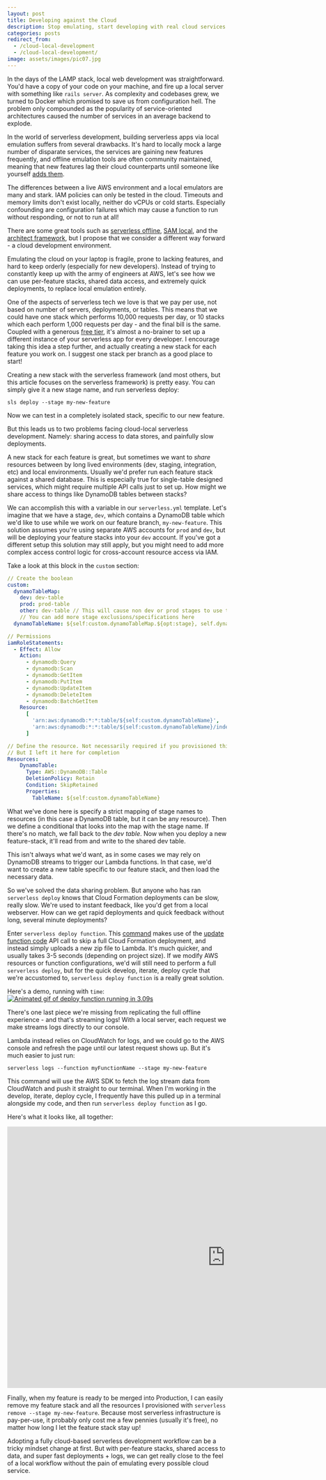```yaml
---
layout: post
title: Developing against the Cloud
description: Stop emulating, start developing with real cloud services - 5 minutes
categories: posts
redirect_from:
  - /cloud-local-development
  - /cloud-local-development/
image: assets/images/pic07.jpg
---
```


In the days of the LAMP stack, local web development was straightforward. You'd have a copy of your code on your machine, and fire up a local server with something like `rails server`. As complexity and codebases grew, we turned to Docker which promised to save us from configuration hell. The problem only compounded as the popularity of service-oriented architectures caused the number of services in an average backend to explode.

In the world of serverless development, building serverless apps via local emulation suffers from several drawbacks. It's hard to locally mock a large number of disparate services, the services are gaining new features frequently, and offline emulation tools are often community maintained, meaning that new features lag their cloud counterparts until someone like yourself [adds them](https://github.com/mj1618/serverless-offline-sns/pull/56).

The differences between a live AWS environment and a local emulators are many and stark. IAM policies can only be tested in the cloud. Timeouts and memory limits don't exist locally, neither do vCPUs or cold starts. Especially confounding are configuration failures which may cause a function to run without responding, or not to run at all!

There are some great tools such as [serverless offline](https://github.com/dherault/serverless-offline), [SAM local](https://docs.aws.amazon.com/serverless-application-model/latest/developerguide/sam-cli-command-reference-sam-local-start-api.html), and the [architect framework](https://arc.codes/docs/en/guides/developer-experience/local-development), but I propose that we consider a different way forward - a cloud development environment.

Emulating the cloud on your laptop is fragile, prone to lacking features, and hard to keep orderly (especially for new developers). Instead of trying to constantly keep up with the army of engineers at AWS, let's see how we can use per-feature stacks, shared data access, and extremely quick deployments, to replace local emulation entirely.

One of the aspects of serverless tech we love is that we pay per use, not based on number of servers, deployments, or tables. This means that we could have one stack which performs 10,000 requests per day, or 10 stacks which each perform 1,000 requests per day - and the final bill is the same. Coupled with a generous [free tier](https://aws.amazon.com/lambda/pricing/), it's almost a no-brainer to set up a different instance of your serverless app for every developer. I encourage taking this idea a step further, and actually creating a new stack for each feature you work on. I suggest one stack per branch as a good place to start!

Creating a new stack with the serverless framework (and most others, but this article focuses on the serverless framework) is pretty easy. You can simply give it a new stage name, and run serverless deploy:

```
sls deploy --stage my-new-feature
```

Now we can test in a completely isolated stack, specific to our new feature.

But this leads us to two problems facing cloud-local serverless development. Namely: sharing access to data stores, and painfully slow deployments.

A new stack for each feature is great, but sometimes we want to _share_ resources between by long lived environments (dev, staging, integration, etc) and local environments. Usually we'd prefer run each feature stack against a shared database. This is especially true for single-table designed services, which might require multiple API calls just to set up. How might we share access to things like DynamoDB tables between stacks?

We can accomplish this with a variable in our `serverless.yml` template. Let's imagine that we have a stage, `dev`, which contains a DynamoDB table which we'd like to use while we work on our feature branch, `my-new-feature`. This solution assumes you're using separate AWS accounts for `prod` and `dev`, but will be deploying your feature stacks into your `dev` account. If you've got a different setup this solution may still apply, but you might need to add more complex access control logic for cross-account resource access via IAM.

Take a look at this block in the `custom` section:

```yaml
// Create the boolean
custom:
  dynamoTableMap:
    dev: dev-table
    prod: prod-table
    other: dev-table // This will cause non dev or prod stages to use the dev table.
    // You can add more stage exclusions/specifications here
  dynamoTableName: ${self:custom.dynamoTableMap.${opt:stage}, self.dynamoTableMap.other}

// Permissions
iamRoleStatements:
  - Effect: Allow
    Action:
      - dynamodb:Query
      - dynamodb:Scan
      - dynamodb:GetItem
      - dynamodb:PutItem
      - dynamodb:UpdateItem
      - dynamodb:DeleteItem
      - dynamodb:BatchGetItem
    Resource:
      [
        'arn:aws:dynamodb:*:*:table/${self:custom.dynamoTableName}',
        'arn:aws:dynamodb:*:*:table/${self:custom.dynamoTableName}/index/*',
      ]

// Define the resource. Not necessarily required if you provisioned this in a separate stack
// But I left it here for completion
Resources:
    DynamoTable:
      Type: AWS::DynamoDB::Table
      DeletionPolicy: Retain
      Condition: SkipRetained
      Properties:
        TableName: ${self:custom.dynamoTableName}
```

What we've done here is specify a strict mapping of stage names to resources (in this case a DynamoDB table, but it can be any resource). Then we define a conditional that looks into the map with the stage name. If there's no match, we fall back to the _dev table_. Now when you deploy a new feature-stack, it'll read from and write to the shared dev table.

This isn't always what we'd want, as in some cases we may rely on DynamoDB streams to trigger our Lambda functions. In that case, we'd want to create a new table specific to our feature stack, and then load the necessary data.

So we've solved the data sharing problem. But anyone who has ran `serverless deploy` knows that Cloud Formation deployments can be slow, really slow. We're used to instant feedback, like you'd get from a local webserver. How can we get rapid deployments and quick feedback without long, several minute deployments?

Enter `serverless deploy function`. This [command](https://www.serverless.com/framework/docs/providers/aws/cli-reference/deploy-function/) makes use of the [update function code](https://docs.aws.amazon.com/lambda/latest/dg/API_UpdateFunctionCode.html) API call to skip a full Cloud Formation deployment, and instead simply uploads a new zip file to Lambda. It's much quicker, and usually takes 3-5 seconds (depending on project size). If we modify AWS resources or function configurations, we'd will still need to perform a full `serverless deploy`, but for the quick develop, iterate, deploy cycle that we're accustomed to, `serverless deploy function` is a really great solution.

Here's a demo, running with `time`:
<span class="image fit"><a href ="/assets/images/sls_deploy_function.gif" target="_blank"><img src="/assets/images/sls_deploy_function.gif" alt="Animated gif of deploy function running in 3.09s"></a></span>

There's one last piece we're missing from replicating the full offline experience - and that's streaming logs! With a local server, each request we make streams logs directly to our console.

Lambda instead relies on CloudWatch for logs, and we could go to the AWS console and refresh the page until our latest request shows up. But it's much easier to just run:

```
serverless logs --function myFunctionName --stage my-new-feature
```

This command will use the AWS SDK to fetch the log stream data from CloudWatch and push it straight to our terminal. When I'm working in the develop, iterate, deploy cycle, I frequently have this pulled up in a terminal alongside my code, and then run `serverless deploy function` as I go.

Here's what it looks like, all together:

<iframe width="1000" height="600" src="https://www.youtube.com/embed/cAxGBhdrgB8?controls=0" title="YouTube video player" frameborder="0" allow="accelerometer; autoplay; clipboard-write; encrypted-media; gyroscope; picture-in-picture" allowfullscreen></iframe>

Finally, when my feature is ready to be merged into Production, I can easily remove my feature stack and all the resources I provisioned with `serverless remove --stage my-new-feature`. Because most serverless infrastructure is pay-per-use, it probably only cost me a few pennies (usually it's free), no matter how long I let the feature stack stay up!

Adopting a fully cloud-based serverless development workflow can be a tricky mindset change at first. But with per-feature stacks, shared access to data, and super fast deployments + logs, we can get really close to the feel of a local workflow without the pain of emulating every possible cloud service.
